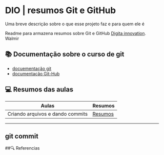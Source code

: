 # DIO | resumos Git e GitHub

Uma breve descrição sobre o que esse projeto faz e para quem ele é

Readme para armazena resumos sobre Git e GitHub
[Digita innovation](https://www.dio.me). Walmir

## 📚 Documentação sobre o curso de git 
- [docuementação git](https://www.git-scm.com/doc)
- [documentação Git-Hub](https://www.doc.github.com)

## 💻 Resumos das aulas

| Aulas | Resumos | 
|-------|---------|
|Criando arquivos e dando commits | [Resumos]() |
---
git commit 
---


##🔍 Referencias
